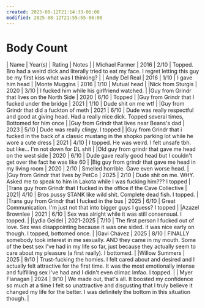 ```yaml
---
created: 2025-08-12T21:14:33-06:00
modified: 2025-08-12T21:55:55-06:00
---
```


# Body Count

| Name | Year(s) | Rating | Notes |
| Michael Farmer | 2016 | 2/10 | Topped. Bro had a weird dick and literally tried to eat my face. I regret letting this guy be my first kiss what was I thinking? |
| Andy Del Real    | 2016 | 1/10 | I gave him head |
|Monte Muggins | 2016 | 1/10 | Mutual head |
|Nick from Sturgis | 2020 | 3/10 | I fucked him while his girlfriend watched. |
|Guy from Grindr that lives on the North Side | 2020 | 6/10 | Topped |
|Guy from Grindr that I fucked under the bridge | 2021 | 1/10 | Dude shit on me wtf |
|Guy from Grindr that did a fuckton of meth | 2021 | 6/10 | Dude was really respectful and good at giving head. Had a really nice dick. Topped several times, Bottomed for him once |
|Guy from Grindr that lives near Beans's dad | 2023 | 5/10 | Dude was really clingy. I topped |
|Guy from Grindr that i fucked in the back of a classic mustang in the shopko parking lot while he wore a cute dress | 2021 | 4/10 | I topped. He was weird. I felt unsafe tbh. but like... I'm not down for DL shit |
|Old guy from grindr that gave me head on the west side | 2020 | 6/10 | Dude gave really good head but I couldn't get over the fact he was like 60 |
|Big guy from grindr that gave me head in my living room | 2020 | 2/10 | Smelled horrible. Gave even worse head. |
|Guy from Grindr that lives by PetCo | 2025 | 2/10 | Dude shit on me. WHY. Asked me to speak to him in Lakota while I was fucking him??? I topped |
|Trans guy from Grindr that I fucked in the office if the Cave Collective | 2021| 4/10 | Bros pussy STANK like wild shit. Complete dead fish. I topped. |
|Trans guy from Grindr that I fucked in the bus | 2025 | 6/10 | Great Communication. I'm just not that into bigger guys I guess? I topped |
|Azazel Brownlee | 2021 | 6/10 | Sex was alright while it was still consensual. I topped. |
|Lydia Geidel | 2021-2025 | 7/10 | The first person I fucked out of love. Sex was disappointing because it was one sided. it was nice early on though. I topped, bottomed once. |
|Gavi Chávez | 2025 | 8/10 | FINALLY somebody took interest in me sexually. AND they came in my mouth. Some of the best sex I've had in my life so far, just because they actually seem to care about my pleasure (a first really). I bottomed. |
|Willow Summers | 2025 | 9/10 | Trust-fucking the homies. I felt cared about and desired and I actually felt attractive for the first time. It was the most emotionally intense and fulfilling sex I've had and I didn't even climac lmfao. I topped. |
| Myer Flanagan | 2024 | 9/10 | We made out, that's all. It boosted my confidence so much at a time I felt so unattractive and disgusting that I truly believe it changed my life for the better. I was definitely the bottom in this situation though. |
